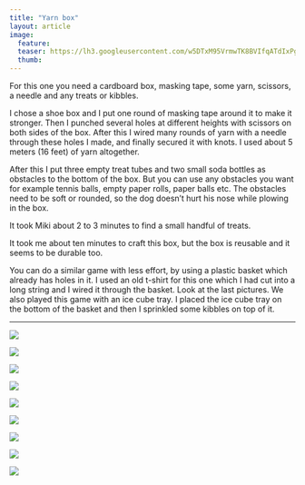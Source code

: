 ```yaml
---
title: "Yarn box"
layout: article
image:
  feature:
  teaser: https://lh3.googleusercontent.com/w5DTxM95VrmwTK8BVIfqATdIxPg1vqb6le-bWVb01KQ=w245
  thumb:
---
```


For this one you need a cardboard box, masking tape, some yarn, scissors, a needle and any treats or kibbles.

I chose a shoe box and I put one round of masking tape around it to make it stronger. Then I punched several holes at different heights with scissors on both sides of the box. After this I wired many rounds of yarn with a needle through these holes I made, and finally secured it with knots. I used about 5 meters (16 feet) of yarn altogether. 

After this I put three empty treat tubes and two small soda bottles as obstacles to the bottom of the box. But you can use any obstacles you want for example tennis balls, empty paper rolls, paper balls etc. The obstacles need to be soft or rounded, so the dog doesn’t hurt his nose while plowing in the box.

It took Miki about 2 to 3 minutes to find a small handful of treats.

It took me about ten minutes to craft this box, but the box is reusable and it seems to be durable too.

You can do a similar game with less effort, by using a plastic basket which already has holes in it. I used an old t-shirt for this one which I had cut into a long string and I wired it through the basket. Look at the last pictures. We also played this game with an ice cube tray. I placed the ice cube tray on the bottom of the basket and then I sprinkled some kibbles on top of it.

---

[![](https://lh3.googleusercontent.com/kOYI4NjllwrYCg5ZpXrxr4zQSY310Rww8s81_iPw-ao=w800)](https://lh3.googleusercontent.com/kOYI4NjllwrYCg5ZpXrxr4zQSY310Rww8s81_iPw-ao=s0)

[![](https://lh3.googleusercontent.com/cSSZfUldmngSdIspHvhRl_9ZWWyG3phMtTLAjFCIgMA=w800)](https://lh3.googleusercontent.com/cSSZfUldmngSdIspHvhRl_9ZWWyG3phMtTLAjFCIgMA=s0)

[![](https://lh3.googleusercontent.com/Gp7ZoYpkk1ynvIvlzMv-jDbdmwsLsq06V29DjCXck-4=w800)](https://lh3.googleusercontent.com/Gp7ZoYpkk1ynvIvlzMv-jDbdmwsLsq06V29DjCXck-4=s0)

[![](https://lh3.googleusercontent.com/lLl-vxGnX1RNH0Qsyx-MOFXNLywsHqjfV78isIWayAQ=w800)](https://lh3.googleusercontent.com/lLl-vxGnX1RNH0Qsyx-MOFXNLywsHqjfV78isIWayAQ=s0)

[![](https://lh3.googleusercontent.com/klm3Mqa88Ocpmg1N3fjRoKBb-66kVDwcrbJBIqZ4Db0=w800)](https://lh3.googleusercontent.com/klm3Mqa88Ocpmg1N3fjRoKBb-66kVDwcrbJBIqZ4Db0=s0)

[![](https://lh3.googleusercontent.com/zzhAaNIqDaCxiOlOda7htrWXkpGpd-5ww3lNDkgU6kg=w800)](https://lh3.googleusercontent.com/zzhAaNIqDaCxiOlOda7htrWXkpGpd-5ww3lNDkgU6kg=s0)

[![](https://lh3.googleusercontent.com/3GM8v2rZRYJ0AicTKSu8KarWvKPwQBq_fD8LfKjQmDA=w800)](https://lh3.googleusercontent.com/3GM8v2rZRYJ0AicTKSu8KarWvKPwQBq_fD8LfKjQmDA=s0)

[![](https://lh3.googleusercontent.com/o5jZNTP_QgHwn22KKdLmaX_GCruddM1E7R0PU7X921E=w800)](https://lh3.googleusercontent.com/o5jZNTP_QgHwn22KKdLmaX_GCruddM1E7R0PU7X921E=s0)

[![](https://lh3.googleusercontent.com/_zfAvkkTd3k-tvtHgvCJEC-j0t5Con0DxuMD7i7FE-m-GzAV1f9lVypNt8ZeRo0NpX1lyvLmAJK04raHSF1WOiqYnTqT4kXz-bftMNRRPgJebCSm-AxHQY6RxZxQTy9-4Q_W9KJFmdR2U-p93if80-NE8QJc5Dkn-tvC6h7OWXqVJ4Zn8lLaMFT3XiSMdyocSXcsC6zAd4YTPdrLAdGO2jzIRXrbyJBeSe5ILEzfEs9XX33IOOMO71geXOZRSmykEkZtoEwTQzxmddHo0paRA4hciheUcXao5S09Rqtx1boyusuLA0S098jSAYWQFGICyP3yagGb0kraXvQHQ_TZleI1mxgtlqBc_YmvXeykla11VrcZk2jgeNwCk1GV8TbrW0tkSO0-v187_ohOz9upaqpjkz3rVMh5QMNgGbdVDO_nBcHhvuiu8fwv1Wrb70oE4BczvVLOVmOChsJvtsrLkFJpmZKP7poX4_5EG7LtclH016SmzxFPq3f-fumXHLZx1nGWVlGMHJZ_7S_-ZaL_rsFbH4i4wXeroc42rKPlCQc=w800)](https://lh3.googleusercontent.com/_zfAvkkTd3k-tvtHgvCJEC-j0t5Con0DxuMD7i7FE-m-GzAV1f9lVypNt8ZeRo0NpX1lyvLmAJK04raHSF1WOiqYnTqT4kXz-bftMNRRPgJebCSm-AxHQY6RxZxQTy9-4Q_W9KJFmdR2U-p93if80-NE8QJc5Dkn-tvC6h7OWXqVJ4Zn8lLaMFT3XiSMdyocSXcsC6zAd4YTPdrLAdGO2jzIRXrbyJBeSe5ILEzfEs9XX33IOOMO71geXOZRSmykEkZtoEwTQzxmddHo0paRA4hciheUcXao5S09Rqtx1boyusuLA0S098jSAYWQFGICyP3yagGb0kraXvQHQ_TZleI1mxgtlqBc_YmvXeykla11VrcZk2jgeNwCk1GV8TbrW0tkSO0-v187_ohOz9upaqpjkz3rVMh5QMNgGbdVDO_nBcHhvuiu8fwv1Wrb70oE4BczvVLOVmOChsJvtsrLkFJpmZKP7poX4_5EG7LtclH016SmzxFPq3f-fumXHLZx1nGWVlGMHJZ_7S_-ZaL_rsFbH4i4wXeroc42rKPlCQc=s0)
